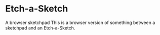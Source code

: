 # Etch-a-Sketch
A browser sketchpad
This is a browser version of something between a sketchpad and an Etch-a-Sketch.